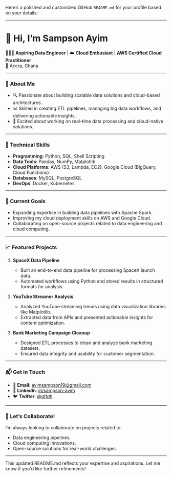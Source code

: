Here’s a polished and customized GitHub `README.md` for your profile based on your details:

---

# 👋 Hi, I’m Sampson Ayim  
👨🏽‍💻 **Aspiring Data Engineer** | ☁️ **Cloud Enthusiast** | **AWS Certified Cloud Practitioner**  
📍 Accra, Ghana  

---

### 🌟 About Me  
- 🔍 Passionate about building scalable data solutions and cloud-based architectures.  
- 📊 Skilled in creating ETL pipelines, managing big data workflows, and delivering actionable insights.  
- 🚀 Excited about working on real-time data processing and cloud-native solutions.  

---

### 🔧 Technical Skills  
- **Programming**: Python, SQL, Shell Scripting  
- **Data Tools**: Pandas, NumPy, Matplotlib  
- **Cloud Platforms**: AWS (S3, Lambda, EC2), Google Cloud (BigQuery, Cloud Functions)  
- **Databases**: MySQL, PostgreSQL  
- **DevOps**: Docker, Kubernetes  

---

### 🌱 Current Goals  
- Expanding expertise in building data pipelines with Apache Spark.  
- Improving my cloud deployment skills on AWS and Google Cloud.  
- Collaborating on open-source projects related to data engineering and cloud computing.  

---

### 📈 Featured Projects  
1. **SpaceX Data Pipeline**  
   - Built an end-to-end data pipeline for processing SpaceX launch data.  
   - Automated workflows using Python and stored results in structured formats for analysis.  

2. **YouTube Streamer Analysis**  
   - Analyzed YouTube streaming trends using data visualization libraries like Matplotlib.  
   - Extracted data from APIs and presented actionable insights for content optimization.  

3. **Bank Marketing Campaign Cleanup**  
   - Designed ETL processes to clean and analyze bank marketing datasets.  
   - Ensured data integrity and usability for customer segmentation.  

---

### 📬 Get in Touch  
- 📧 **Email**: ayimsampson19@gmail.com  
- 💼 **LinkedIn**: [in/sampson-ayim](https://www.linkedin.com/in/sampson-ayim)  
- 🐦 **Twitter**: [@_attah_](https://twitter.com/_attah_)  

---

### 💞️ Let’s Collaborate!  
I’m always looking to collaborate on projects related to:  
- Data engineering pipelines.  
- Cloud computing innovations.  
- Open-source solutions for real-world challenges.  

---

This updated README.md reflects your expertise and aspirations. Let me know if you'd like further refinements!
